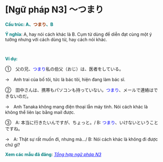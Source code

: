 # [Ngữ pháp N3] ～つまり
<div class="entry-content">
<p><span style="color: #008080;"><strong>Cấu trúc: A、<span style="color: #993300;">つまり</span>、B</strong></span></p>
<p><strong><span style="color: #008080;">Ý nghĩa</span></strong>: A, hay nói cách khác là B. Cụm từ dùng để diễn đạt cùng một ý tưởng nhưng với cách dùng từ, hay cách nói khác.</p>

<br/>
</p>
<p><strong><span style="color: #008080;">Ví dụ:</span></strong></p>
<p>①　父の兄、<span style="color: #0000ff;">つまり</span>私の伯父（おじ）は、医者をしている。</p>
<p>→　Anh trai của bố tôi, tức là bác tôi, hiện đang làm bác sĩ.</p>
<p>②　田中さんは、携帯もパソコンも持っていない。<span style="color: #0000ff;">つまり</span>、メールで連絡はできないのだ。</p>
<p>→　Anh Tanaka không mang điện thoại lẫn máy tính. Nói cách khác là không thể liên lạc bằng mail được.</p>
<p>③　A: 本当に行きたいんですが、ちょっと。/ B: <span style="color: #0000ff;">つまり</span>、いけないということですね。</p>
<p>→　A: Thật sự rất muốn đi, nhưng mà…/ B: Nói cách khác là không đi được chứ gì?</p>
<p><strong><span style="color: #008080;">Xem các mẫu đã đăng</span></strong>: <span style="color: #0000ff;"><em><a href="https://bikae.net/ngu-phap/tong-hop-ngu-phap-n3/" style="color: #0000ff;" target="_blank">Tổng hợp ngữ pháp N3</a></em></span></p>

</div>